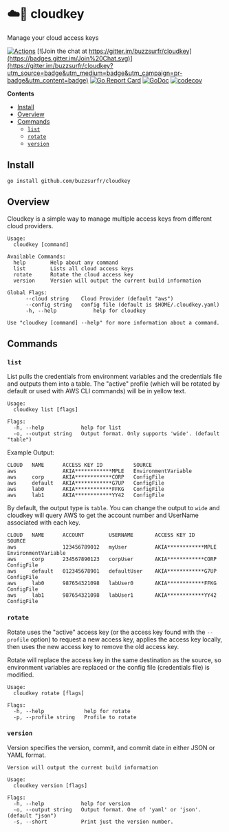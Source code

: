 # ☁️🔑 cloudkey
Manage your cloud access keys

[![Actions](https://github.com/buzzsurfr/cloudkey/workflows/Go/badge.svg)](https://github.com/buzzsurfr/cloudkey)
[![Join the chat at https://gitter.im/buzzsurfr/cloudkey](https://badges.gitter.im/Join%20Chat.svg)](https://gitter.im/buzzsurfr/cloudkey?utm_source=badge&utm_medium=badge&utm_campaign=pr-badge&utm_content=badge)
[![Go Report Card](https://goreportcard.com/badge/github.com/buzzsurfr/cloudkey)](https://goreportcard.com/report/github.com/buzzsurfr/cloudkey)
[![GoDoc](https://godoc.org/github.com/buzzsurfr/cloudkey?status.svg)](https://godoc.org/github.com/buzzsurfr/cloudkey)
[![codecov](https://codecov.io/gh/buzzsurfr/cloudkey/branch/master/graph/badge.svg)](https://codecov.io/gh/buzzsurfr/cloudkey)

**Contents**
* [Install](#install)
* [Overview](#overview)
* [Commands](#commands)
  * [`list`](#list)
  * [`rotate`](#rotate)
  * [`version`](#version)

## Install

```console
go install github.com/buzzsurfr/cloudkey
```

## Overview

Cloudkey is a simple way to manage multiple access keys from different cloud providers.

```output
Usage:
  cloudkey [command]

Available Commands:
  help        Help about any command
  list        Lists all cloud access keys
  rotate      Rotate the cloud access key
  version     Version will output the current build information

Global Flags:
      --cloud string    Cloud Provider (default "aws")
      --config string   config file (default is $HOME/.cloudkey.yaml)
      -h, --help            help for cloudkey

Use "cloudkey [command] --help" for more information about a command.
```

## Commands

### `list`

List pulls the credentials from environment variables and the credentials file and outputs them into a table. The "active" profile (which will be rotated by default or used with AWS CLI commands) will be in yellow text.

```output
Usage:
  cloudkey list [flags]

Flags:
  -h, --help            help for list
  -o, --output string   Output format. Only supports 'wide'. (default "table")
```

Example Output:
```output
CLOUD   NAME      ACCESS KEY ID          SOURCE
aws               AKIA************MPLE   EnvironmentVariable
aws     corp      AKIA************CORP   ConfigFile
aws     default   AKIA************G7UP   ConfigFile
aws     lab0      AKIA************FFKG   ConfigFile
aws     lab1      AKIA************YY42   ConfigFile
```

By default, the output type is `table`. You can change the output to `wide` and cloudkey will query AWS to get the account number and UserName associated with each key.

```output
CLOUD   NAME      ACCOUNT        USERNAME       ACCESS KEY ID          SOURCE
aws               123456789012   myUser         AKIA************MPLE   EnvironmentVariable
aws     corp      234567890123   corpUser       AKIA************CORP   ConfigFile
aws     default   012345678901   defaultUser    AKIA************G7UP   ConfigFile
aws     lab0      987654321098   labUser0       AKIA************FFKG   ConfigFile
aws     lab1      987654321098   labUser1       AKIA************YY42   ConfigFile
```

### `rotate`

Rotate uses the "active" access key (or the access key found with the `--profile` option) to request a new access key, applies the access key locally, then uses the new access key to remove the old access key.

Rotate will replace the access key in the same destination as the source, so environment variables are replaced or the config file (credentials file) is modified.

```output
Usage:
  cloudkey rotate [flags]

Flags:
  -h, --help             help for rotate
  -p, --profile string   Profile to rotate
```

### `version`

Version specifies the version, commit, and commit date in either JSON or YAML format.

```output
Version will output the current build information

Usage:
  cloudkey version [flags]

Flags:
  -h, --help            help for version
  -o, --output string   Output format. One of 'yaml' or 'json'. (default "json")
  -s, --short           Print just the version number.
```